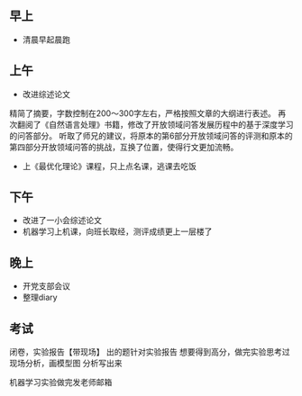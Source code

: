 ## 早上

- 清晨早起晨跑

## 上午

- 改进综述论文

精简了摘要，字数控制在200～300字左右，严格按照文章的大纲进行表述。
再次翻阅了《自然语言处理》书籍，修改了开放领域问答发展历程中的基于深度学习的问答部分。
听取了师兄的建议，将原本的第6部分开放领域问答的评测和原本的第四部分开放领域问答的挑战，互换了位置，使得行文更加流畅。

- 上《最优化理论》课程，只上点名课，逃课去吃饭

## 下午

- 改进了一小会综述论文
- 机器学习上机课，向班长取经，测评成绩更上一层楼了

## 晚上

- 开党支部会议
- 整理diary













## 考试

闭卷，实验报告【带现场】
出的题针对实验报告
想要得到高分，做完实验思考过
现场分析，画模型图
分析写出来

机器学习实验做完发老师邮箱

